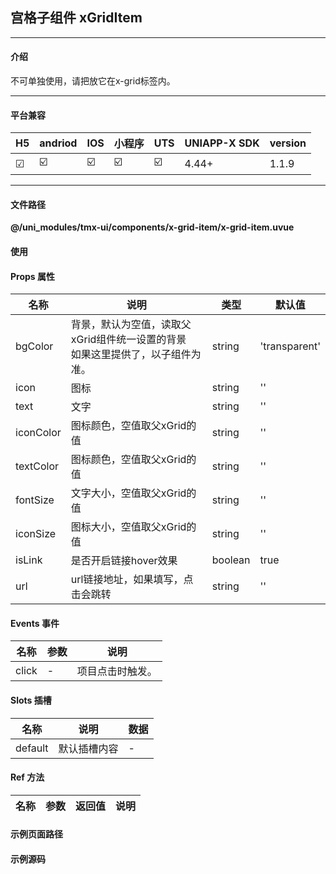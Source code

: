 
## 宫格子组件 xGridItem

***

#### 介绍

不可单独使用，请把放它在x-grid标签内。

***

#### 平台兼容

| H5 | andriod | IOS | 小程序 | UTS | UNIAPP-X SDK | version |
| --- | --- | --- | --- | --- | --- | --- |
| ☑ | ☑️ | ☑️ | ☑️ | ☑️ | 4.44+ | 1.1.9 |

***

#### 文件路径

**@/uni_modules/tmx-ui/components/x-grid-item/x-grid-item.uvue**

#### 使用

<x-grid-item></x-grid-item>

#### Props 属性

| 名称 | 说明 | 类型 | 默认值 |
| ------ | ---- | ---- | ---- |
| bgColor | 背景，默认为空值，读取父xGrid组件统一设置的背景<br>如果这里提供了，以子组件为准。 | string | 'transparent' |
| icon | 图标 | string | '' |
| text | 文字 | string | '' |
| iconColor | 图标颜色，空值取父xGrid的值 | string | '' |
| textColor | 图标颜色，空值取父xGrid的值 | string | '' |
| fontSize | 文字大小，空值取父xGrid的值 | string | '' |
| iconSize | 图标大小，空值取父xGrid的值 | string | '' |
| isLink | 是否开启链接hover效果 | boolean | true |
| url | url链接地址，如果填写，点击会跳转 | string | '' |



#### Events 事件

| 名称 | 参数 | 说明 |
| ------ | ---- | ---- |
| click | - | 项目点击时触发。 |


#### Slots 插槽

| 名称 | 说明 | 数据 |
| ------ | ---- | ---- |
| default | 默认插槽内容 | - |


#### Ref 方法

| 名称 | 参数 | 返回值 | 说明 |
| ------ | ---- | ---- | ---- |


#### 示例页面路径



#### 示例源码


		
